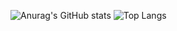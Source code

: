 ![Anurag's GitHub stats](https://github-readme-stats.vercel.app/api?username=Ricardo13321&show_icons=true&theme=radical)
![Top Langs](https://github-readme-stats.vercel.app/api/top-langs/?username=Ricardo13321&dcompact_progress=true&theme=radical)
<!--
**Ricardo13321/Ricardo13321** is a ✨ _special_ ✨ repository because its `README.md` (this file) appears on your GitHub profile.

Here are some ideas to get you started:

- 🔭 I’m currently working on ...
- 🌱 I’m currently learning ...
- 👯 I’m looking to collaborate on ...
- 🤔 I’m looking for help with ...
- 💬 Ask me about ...
- 📫 How to reach me: ...
- 😄 Pronouns: ...
- ⚡ Fun fact: ...
-->
